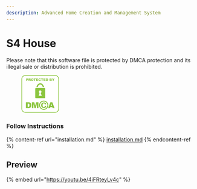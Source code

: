 ```yaml
---
description: Advanced Home Creation and Management System
---
```


# S4 House

Please note that this software file is protected by DMCA protection and its illegal sale or distribution is prohibited.

<figure><img src="../../.gitbook/assets/DMCA_badge_trn_100w.png" alt=""><figcaption></figcaption></figure>

### Follow Instructions

{% content-ref url="installation.md" %}
[installation.md](installation.md)
{% endcontent-ref %}

## Preview

{% embed url="https://youtu.be/4iFRteyLv4c" %}

